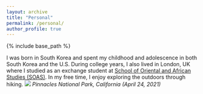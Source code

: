 ```yaml
---
layout: archive
title: "Personal"
permalink: /personal/
author_profile: true
---
```


{% include base_path %}

I was born in South Korea and spent my childhood and adolescence in both South Korea and the U.S. During college years, I also lived in London, UK where I studied as an exchange student at [School of Oriental and African Studies (SOAS)](https://www.soas.ac.uk/). In my free time, I enjoy exploring the outdoors through hiking.
![](/images/pinnacles.jpg#center)
*Pinnacles National Park, California (April 24, 2021)*
